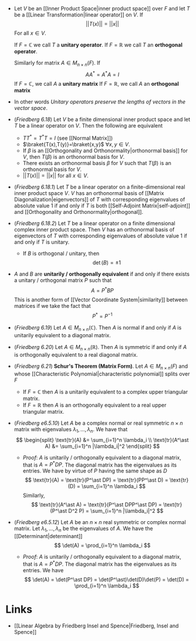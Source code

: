 * Let $V$ be an [[Inner Product Space|inner product space]] over $F$ and let $T$ be a [[Linear Transformation|linear operator]] on $V$. If 
  $$
  ||T(x)|| = ||x||
  $$
  For all $x\in V$. 
  
  If $F=\mathbb{C}$ we call $T$ a **unitary operator**.
  If $F=\mathbb{R}$ we call $T$ an **orthogonal operator**.
  
  Similarly for matrix $A\in M_{n\times n}(F)$. If 
  $$
  AA^\ast =A^\ast A =I
  $$
  If $F=\mathbb{C}$, we call $A$ a **unitary matrix**
  If $F=\mathbb{R}$, we call $A$ an **orthogonal matrix** 

* In other words *Unitary operators preserve the lengths of vectors in the vector space*. 



* (*Friedberg 6.18*) Let $V$ be a finite dimensional inner product space and let $T$ be a linear operator on $V$. Then the following are equivalent
	* $TT^\ast=T^\ast T=I$ (see [[Normal Matrix]])
	* $\braket{T(x),T(y)}=\braket{x,y}$ $\forall x, y\in V$.
	* If $\beta$ is an [[Orthogonality and Orthonormality|orthonormal basis]] for $V$, then $T(\beta)$ is an orthonormal basis for $V$.
	* There exists an orthonormal basis $\beta$ for $V$ such that $T(\beta)$ is an orthonormal basis for $V$.
	* $||T(x)|| = ||x||$ for all $x\in V$.
* (*Friedberg 6.18.1*) Let $T$ be a linear operator on a finite-dimensional real inner product space $V$. $V$ has an orthonormal basis of [[Matrix Diagonalization|eigenvectors]] of $T$ with corresponding eigenvalues of absolute value $1$ if and only if $T$ is both [[Self-Adjoint Matrix|self-adjoint]] and [[Orthogonality and Orthonormality|orthogonal]]. 
* (*Friedberg 6.18.2*) Let $T$ be a linear operator on a finite dimensional complex inner product space. Then $V$ has an orthonormal basis of eigenvectors of $T$ with corresponding eigenvalues of absolute value $1$ if and only if $T$ is unitary.
	* If $B$ is orthogonal / unitary, then 
	  $$
	  \det(B) =\pm 1
	  $$

* $A$ and $B$ are **unitarily / orthogonally equivalent** if and only if there exists a unitary / orthogonal matrix $P$ such that
  $$
  A = P^\ast BP
  $$
  This is another form of [[Vector Coordinate System|similarity]] between matrices if we take the fact that
  $$
  P^\ast = P^{-1}
  $$
* (*Friedberg 6.19*) Let $A\in M_{n\times n}(\mathbb{C})$. Then $A$ is normal if and only if $A$ is unitarily equivalent to a diagonal matrix.
* (*Friedberg 6.20*) Let $A\in M_{n\times n}(\mathbb{R})$. Then $A$ is symmetric if and only if $A$ is orthogonally equivalent to a real diagonal matrix. 

* (*Friedberg 6.21*) **Schur's Theorem (Matrix Form)**. Let $A\in M_{n\times n}(F)$ and whose [[Characteristic Polynomial|characteristic polynomial]] splits over $F$
	* If $F=\mathbb{C}$ then $A$ is a unitarily equivalent to a complex upper triangular matrix.
	* If $F=\mathbb{R}$ then $A$ is an orthogonally equivalent to a real upper triangular matrix.

* (*Friedberg e6.5.10*) Let $A$ be a complex normal or real symmetric $n\times n$ matrix with eigenvalues $\lambda_1,\dots,\lambda_n$. We have that
  $$
  \begin{split}
  \text{tr}(A) &= \sum_{i=1}^n \lambda_i \\
  \text{tr}(A^\ast A) &= \sum_{i=1}^n |\lambda_i|^2
  \end{split}
  $$
	* *Proof*: $A$ is unitarily / orthogonally equivalent to a diagonal matrix, that is $A=P^\ast D P$. The diagonal matrix has the eigenvalues as its entries. We have by virtue of $P$ having the same shape as $D$
	  $$
	  \text{tr}(A) = \text{tr}(P^\ast DP) = \text{tr}(PP^\ast D) = \text{tr}(D) = \sum_{i=1}^n \lambda_i
	  $$
	  Similarly, 
	  $$
	  \text{tr}(A^\ast A) = \text{tr}(P^\ast DPP^\ast DP) = \text{tr} (P^\ast D^2 P) = \sum_{i=1}^n |\lambda_i|^2 
	  $$
* (*Friedberg e6.5.12*) Let $A$ be an $n\times n$ real symmetric or complex normal matrix. Let $\lambda_1,\dots,\lambda_n$ be the eigenvalues of $A$. We have the [[Determinant|determinant]]
  $$
  \det(A) = \prod_{i=1}^n \lambda_i 
  $$
	* *Proof*: $A$ is unitarily / orthogonally equivalent to a diagonal matrix, that is $A=P^\ast D P$. The diagonal matrix has the eigenvalues as its entries. We have
	  $$
	  \det(A) = \det(P^\ast DP) = \det(P^\ast)\det(D)\det(P) = \det(D) = \prod_{i=1}^n \lambda_i
	  $$
# Links
* [[Linear Algebra by Friedberg Insel and Spence|Friedberg, Insel and Spence]]
